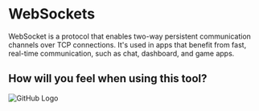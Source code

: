 # WebSockets
WebSocket  is a protocol that enables two-way persistent communication channels over TCP connections. It's used in apps that benefit from fast, real-time communication, such as chat, dashboard, and game apps.

## How will you feel when using this tool?

![GitHub Logo](https://media.giphy.com/media/5GoVLqeAOo6PK/giphy.gif)
